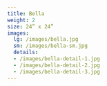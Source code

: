 ```yaml
---
title: Bella
weight: 2
size: 24” x 24”
images:
  lg: /images/bella.jpg
  sm: /images/bella-sm.jpg
  details:
  - /images/bella-detail-1.jpg
  - /images/bella-detail-2.jpg
  - /images/bella-detail-3.jpg
---
```

